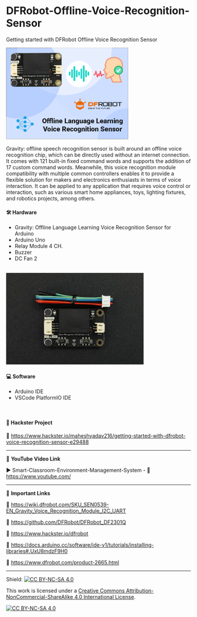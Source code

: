 # DFRobot-Offline-Voice-Recognition-Sensor
Getting started with DFRobot Offline Voice Recognition Sensor
  
<img src="/Images/hackster-thumb.png" height="250" >
  

Gravity: offline speech recognition sensor is built around an offline voice recognition chip, which can be directly used without an internet connection. It comes with 121 built-in fixed command words and supports the addition of 17 custom command words. Meanwhile, this voice recognition module compatibility with multiple common controllers enables it to provide a flexible solution for makers and electronics enthusiasts in terms of voice interaction. It can be applied to any application that requires voice control or interaction, such as various smart home appliances, toys, lighting fixtures, and robotics projects, among others.   


#### 🛠 Hardware  
- Gravity: Offline Language Learning Voice Recognition Sensor for Arduino    
- Arduino Uno  
- Relay Module 4 CH.  
- Buzzer  
- DC Fan 2  
</br>

<img src="/Images/DFRobot-Sensor.jpg" height="250" >  

#### 💻 Software  
- Arduino IDE 
- VSCode PlatformIO IDE 
</br>

#### 📜 Hackster Project  
🔗 https://www.hackster.io/maheshyadav216/getting-started-with-dfrobot-voice-recognition-sensor-e29488    

------------------------------------------------------------------------------------------------------

📕 **YouTube Video Link**  

▶️ Smart-Classroom-Environment-Management-System - 🔗 https://www.youtube.com/ 

-------------------------------------------------------------------------------------------------------
📒 **Important Links**  
 
🔗 https://wiki.dfrobot.com/SKU_SEN0539-EN_Gravity_Voice_Recognition_Module_I2C_UART    

🔗 https://github.com/DFRobot/DFRobot_DF2301Q  

🔗 https://www.hackster.io/dfrobot    

🔗 https://docs.arduino.cc/software/ide-v1/tutorials/installing-libraries#.UxU8mdzF9H0    

🔗 https://www.dfrobot.com/product-2665.html    

------------------------------------------------------------------------------------------  

Shield: [![CC BY-NC-SA 4.0][cc-by-nc-sa-shield]][cc-by-nc-sa]

This work is licensed under a
[Creative Commons Attribution-NonCommercial-ShareAlike 4.0 International License][cc-by-nc-sa].

[![CC BY-NC-SA 4.0][cc-by-nc-sa-image]][cc-by-nc-sa]

[cc-by-nc-sa]: http://creativecommons.org/licenses/by-nc-sa/4.0/
[cc-by-nc-sa-image]: https://licensebuttons.net/l/by-nc-sa/4.0/88x31.png
[cc-by-nc-sa-shield]: https://img.shields.io/badge/License-CC%20BY--NC--SA%204.0-lightgrey.svg
